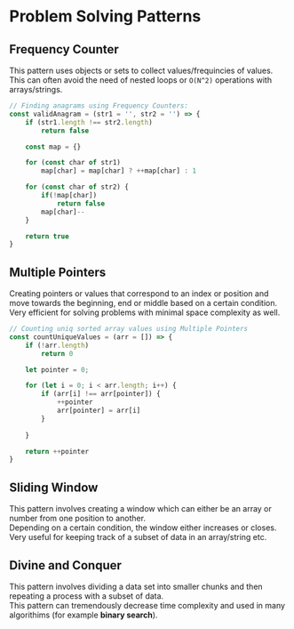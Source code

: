 # Problem Solving Patterns

## Frequency Counter
This pattern uses objects or sets to collect values/frequincies of values.  
This can often avoid the need of nested loops or `O(N^2)` operations with arrays/strings.  

```js
// Finding anagrams using Frequency Counters: 
const validAnagram = (str1 = '', str2 = '') => {
    if (str1.length !== str2.length) 
        return false

    const map = {}

    for (const char of str1) 
        map[char] = map[char] ? ++map[char] : 1

    for (const char of str2) {
        if(!map[char]) 
            return false
        map[char]--
    }

    return true
}
```

## Multiple Pointers
Creating pointers or values that correspond to an index or position and move towards the beginning, end or middle based on a certain condition.  
Very efficient for solving problems with minimal space complexity as well.

```js
// Counting uniq sorted array values using Multiple Pointers
const countUniqueValues = (arr = []) => {
    if (!arr.length)
        return 0

    let pointer = 0;

    for (let i = 0; i < arr.length; i++) {
        if (arr[i] !== arr[pointer]) {
            ++pointer
            arr[pointer] = arr[i]
        }
        
    }

    return ++pointer
} 
```

## Sliding Window
This pattern involves creating a window which can either be an array or number from one position to another.  
Depending on a certain condition, the window either increases or closes.  
Very useful for keeping track of a subset of data in an array/string etc.

## Divine and Conquer
This pattern involves dividing a data set into smaller chunks and then repeating a process with a subset of data.  
This pattern can tremendously decrease time complexity and used in many algorithims (for example **binary search**).